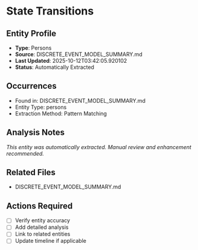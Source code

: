 # State Transitions

## Entity Profile
- **Type**: Persons
- **Source**: DISCRETE_EVENT_MODEL_SUMMARY.md
- **Last Updated**: 2025-10-12T03:42:05.920102
- **Status**: Automatically Extracted

## Occurrences
- Found in: DISCRETE_EVENT_MODEL_SUMMARY.md
- Entity Type: persons
- Extraction Method: Pattern Matching

## Analysis Notes
*This entity was automatically extracted. Manual review and enhancement recommended.*

## Related Files
- DISCRETE_EVENT_MODEL_SUMMARY.md

## Actions Required
- [ ] Verify entity accuracy
- [ ] Add detailed analysis
- [ ] Link to related entities
- [ ] Update timeline if applicable
